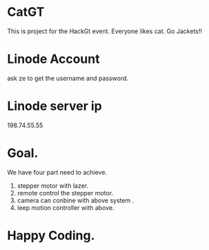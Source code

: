 CatGT
=====

This is project for the HackGt event.   Everyone likes cat. Go Jackets!!

# Linode Account

ask ze to get the username and password. 

# Linode server ip
198.74.55.55

# Goal. 

We have four part need to achieve. 
1. stepper motor with lazer. 
2. remote control the stepper motor. 
4. camera can conbine with above system .
4. leep motion controller with above. 

# Happy Coding. 

